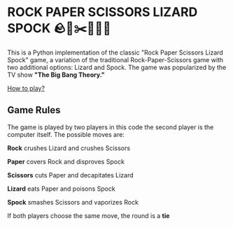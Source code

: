 # ROCK PAPER SCISSORS LIZARD SPOCK 🪨📜✂️🦎🖖🏻

This is a Python implementation of the classic "Rock Paper Scissors Lizard Spock" game, a variation of the traditional Rock-Paper-Scissors game with two additional options: Lizard and Spock. The game was popularized by the TV show **"The Big Bang Theory."** 

[How to play?](https://www.youtube.com/watch?v=pIpmITBocfM)

## Game Rules
The game is played by two players in this code the second player is the computer itself. The possible moves are:

**Rock** crushes Lizard and crushes Scissors

**Paper** covers Rock and disproves Spock

**Scissors** cuts Paper and decapitates Lizard

**Lizard** eats Paper and poisons Spock

**Spock** smashes Scissors and vaporizes Rock

If both players choose the same move, the round is a **tie**

